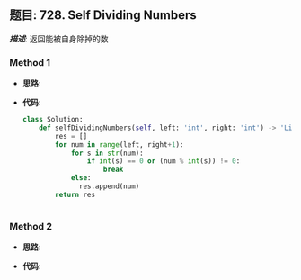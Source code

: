 ## 题目:  728. Self Dividing Numbers

***描述***: 返回能被自身除掉的数

### Method 1

- **思路**:

  

- **代码**:

  ```python
  class Solution:
      def selfDividingNumbers(self, left: 'int', right: 'int') -> 'List[int]':
          res = []
          for num in range(left, right+1):
              for s in str(num):
                  if int(s) == 0 or (num % int(s)) != 0:
                      break
              else:
              	res.append(num)
          return res              
                      
  ```

  







### Method 2

- **思路**:

  

- **代码**:

  ```python 
  
  ```

  

